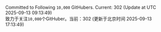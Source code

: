 Committed to Following `10,000` GitHubers. Current: <!-- FOLLOWING_COUNT -->302<!-- FOLLOWING_COUNT --> (Update at UTC <!-- LAST_UPDATED -->2025-09-13 09:13:49<!-- LAST_UPDATED -->)<br>
致力于关注`10,000`个GitHuber。当前：<!-- FOLLOWING_COUNT -->302<!-- FOLLOWING_COUNT --> (更新于北京时间 <!-- LAST_UPDATED_CST -->2025-09-13 17:13:49<!-- LAST_UPDATED_CST -->)
